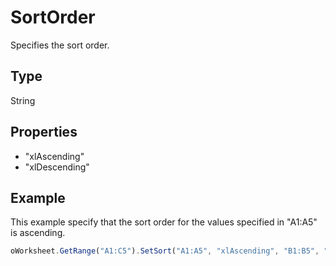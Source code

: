 # SortOrder

Specifies the sort order.

## Type

String

## Properties

- "xlAscending" 
- "xlDescending"

## Example

This example specify that the sort order for the values specified in "A1:A5" is ascending.

```javascript
oWorksheet.GetRange("A1:C5").SetSort("A1:A5", "xlAscending", "B1:B5", "xlDescending", "C1:C5", "xlAscending", "xlYes", "xlSortColumns");
```